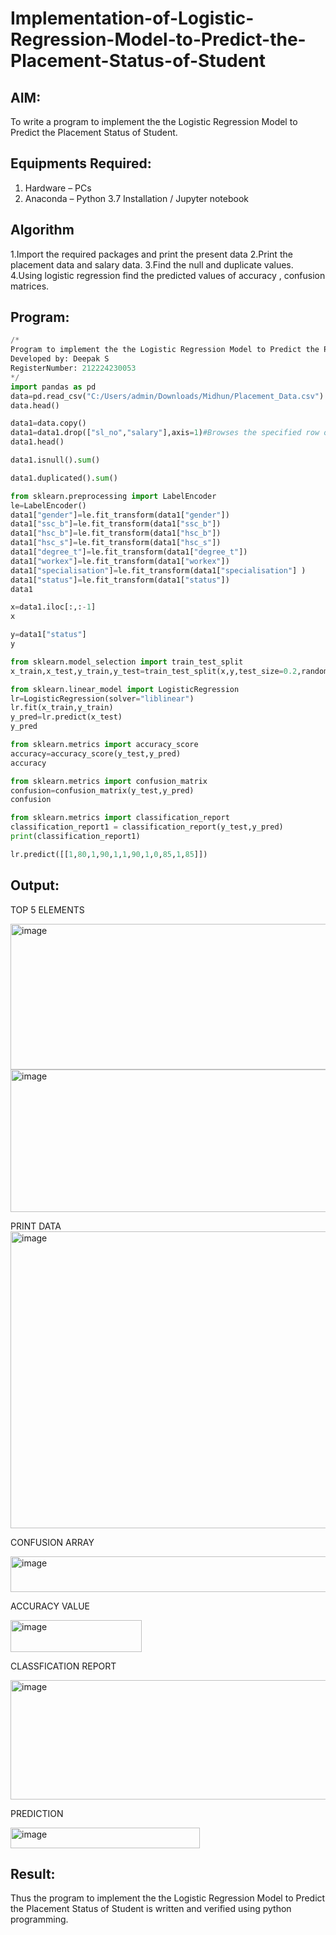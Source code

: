# Implementation-of-Logistic-Regression-Model-to-Predict-the-Placement-Status-of-Student

## AIM:
To write a program to implement the the Logistic Regression Model to Predict the Placement Status of Student.

## Equipments Required:
1. Hardware – PCs
2. Anaconda – Python 3.7 Installation / Jupyter notebook

## Algorithm
1.Import the required packages and print the present data
2.Print the placement data and salary data.
3.Find the null and duplicate values.
4.Using logistic regression find the predicted values of accuracy , confusion matrices.  

## Program:
```python
/*
Program to implement the the Logistic Regression Model to Predict the Placement Status of Student.
Developed by: Deepak S
RegisterNumber: 212224230053
*/
import pandas as pd
data=pd.read_csv("C:/Users/admin/Downloads/Midhun/Placement_Data.csv")
data.head()

data1=data.copy()
data1=data1.drop(["sl_no","salary"],axis=1)#Browses the specified row or column
data1.head()

data1.isnull().sum()

data1.duplicated().sum()

from sklearn.preprocessing import LabelEncoder
le=LabelEncoder()
data1["gender"]=le.fit_transform(data1["gender"])
data1["ssc_b"]=le.fit_transform(data1["ssc_b"])
data1["hsc_b"]=le.fit_transform(data1["hsc_b"])
data1["hsc_s"]=le.fit_transform(data1["hsc_s"])
data1["degree_t"]=le.fit_transform(data1["degree_t"])
data1["workex"]=le.fit_transform(data1["workex"])
data1["specialisation"]=le.fit_transform(data1["specialisation"] )     
data1["status"]=le.fit_transform(data1["status"])
data1 

x=data1.iloc[:,:-1]
x

y=data1["status"]
y

from sklearn.model_selection import train_test_split
x_train,x_test,y_train,y_test=train_test_split(x,y,test_size=0.2,random_state=0)

from sklearn.linear_model import LogisticRegression
lr=LogisticRegression(solver="liblinear")
lr.fit(x_train,y_train)
y_pred=lr.predict(x_test)
y_pred

from sklearn.metrics import accuracy_score
accuracy=accuracy_score(y_test,y_pred)
accuracy

from sklearn.metrics import confusion_matrix
confusion=confusion_matrix(y_test,y_pred)
confusion

from sklearn.metrics import classification_report
classification_report1 = classification_report(y_test,y_pred)
print(classification_report1)

lr.predict([[1,80,1,90,1,1,90,1,0,85,1,85]])

```

## Output:
TOP 5 ELEMENTS

<img width="1454" height="233" alt="image" src="https://github.com/user-attachments/assets/1956c8cd-5b47-4cc4-8897-e745a9a709f3" />

<img width="1451" height="228" alt="image" src="https://github.com/user-attachments/assets/1c02610f-0b9a-423c-9c96-11ea3669c562" />


PRINT DATA
<img width="1448" height="475" alt="image" src="https://github.com/user-attachments/assets/f5fde3c4-d019-4b4d-b952-5e87c97ba404" />

CONFUSION ARRAY

<img width="1451" height="57" alt="image" src="https://github.com/user-attachments/assets/a361fbdd-37c8-447a-9f5b-86912415546b" />

ACCURACY VALUE

<img width="210" height="51" alt="image" src="https://github.com/user-attachments/assets/5a43ebd3-5518-42b2-a14b-ff59395d7aed" />

CLASSFICATION REPORT

<img width="1446" height="191" alt="image" src="https://github.com/user-attachments/assets/555571d3-5696-4586-bf36-dbdd64b90bd4" />

PREDICTION

<img width="303" height="33" alt="image" src="https://github.com/user-attachments/assets/d972b3cf-aa8e-4b1e-9a10-90cc5e6a6c08" />


## Result:
Thus the program to implement the the Logistic Regression Model to Predict the Placement Status of Student is written and verified using python programming.
